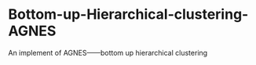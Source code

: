 # Bottom-up-Hierarchical-clustering-AGNES
An implement of  AGNES——bottom up hierarchical clustering
